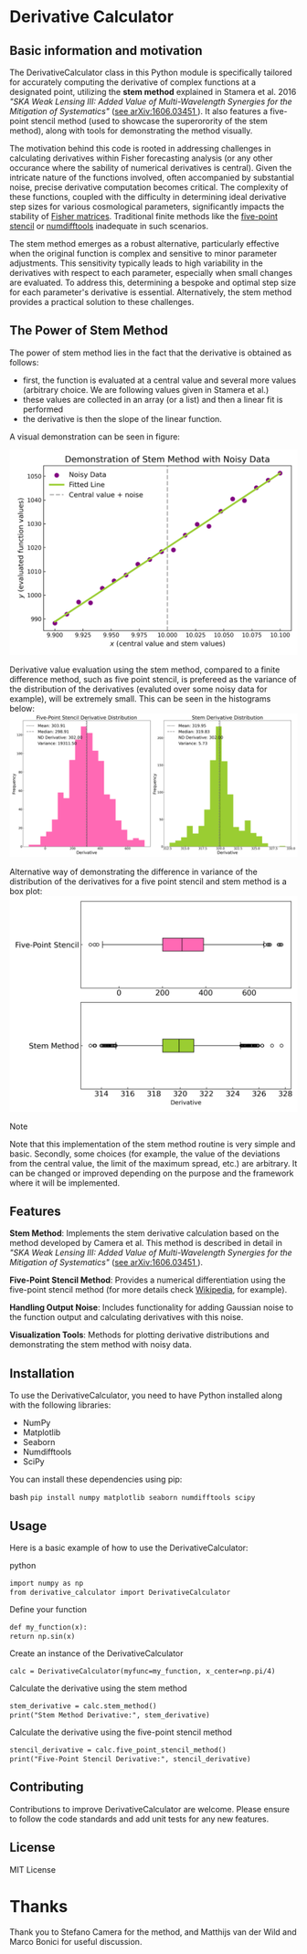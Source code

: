 # Derivative Calculator

## Basic information and motivation

The DerivativeCalculator class in this Python module is specifically tailored for accurately computing the derivative of complex functions at a designated point, utilizing the **stem method** explained in Stamera et al. 2016 *"SKA Weak Lensing III: Added Value of Multi-Wavelength Synergies for the Mitigation of Systematics"* ([see arXiv:1606.03451
](https://arxiv.org/abs/1606.03451)). It also features a five-point stencil method (used to showcase the superorority of the stem method), along with tools for demonstrating the method visually.

The motivation behind this code is rooted in addressing challenges in calculating derivatives within Fisher forecasting analysis (or any other occurance where the sability of numerical derivatives is central). Given the intricate nature of the functions involved, often accompanied by substantial noise, precise derivative computation becomes critical. The complexity of these functions, coupled with the difficulty in determining ideal derivative step sizes for various cosmological parameters, significantly impacts the stability of [Fisher matrices](https://en.wikipedia.org/wiki/Fisher_information). Traditional finite methods like the [five-point stencil](https://en.wikipedia.org/wiki/Five-point_stencil) or [numdifftools](https://numdifftools.readthedocs.io/en/master/) inadequate in such scenarios.

The stem method emerges as a robust alternative, particularly effective when the original function is complex and sensitive to minor parameter adjustments. This sensitivity typically leads to high variability in the derivatives with respect to each parameter, especially when small changes are evaluated. To address this, determining a bespoke and optimal step size for each parameter's derivative is essential. Alternatively, the stem method provides a practical solution to these challenges.

## The Power of Stem Method

The power of stem method lies in the fact that the derivative is obtained as follows:
 - first, the function is evaluated at a central value and several more values (arbitrary choice. We are following values given in Stamera et al.)
 - these values are collected in an array (or a list) and then a linear fit is performed
 - the derivative is then the slope of the linear function.


A visual demonstration can be seen in figure:

![A showcase of the idea behind the stem method: function is evaluated multiple times, each value (purple scatter) is plotted and then linearly fitted (green line). The derivative is then the slope of the linear function.](/plots/stem_demonstration.png)

Derivative value evaluation using the stem method, compared to a finite difference method, such as five point stencil, is prefereed as the variance of the distribution of the derivatives (evaluted over some noisy data for example), will be extremely small. This can be seen in the histograms below:
![A range of derivatives estimated with a five point stencil method (hot pink) and stem method (yellow green) for a cubic function with introduced noise and evaluated 1000 times. The spread in the stem method case is extremely small compared to the finite difference method. The small variance is preferrable when the stability of numerical derivatives is required, such as Fisher analyses and similar. Value of the derivative obtained using the numdifftools library is also displayed in the subplots.](/plots/derivation_comparison_hist.png)

Alternative way of demonstrating the difference in variance of the distribution of the derivatives for a five point stencil and stem method is a box plot:
![Box plots for five point stencil (top) and stem methods (bottom) for a cubic function with gaussian noise.](/plots/derivation_comparison_boxplot.png)

> [!NOTE]
> Note that this implementation of the stem method routine is very simple and basic. Secondly, some choices (for example, the value of the deviations from the central value, the limit of the maximum spread, etc.) are arbitrary. It can be changed or improved depending on the purpose and the framework where it will be implemented.

## Features

**Stem Method**: Implements the stem derivative calculation based on the method developed by Camera et al.
This method is described in detail in *"SKA Weak Lensing III: Added Value of Multi-Wavelength Synergies for the Mitigation of Systematics"* ([see arXiv:1606.03451
](https://arxiv.org/abs/1606.03451)).

**Five-Point Stencil Method**: Provides a numerical differentiation using the five-point stencil method (for more details check [Wikipedia](https://en.wikipedia.org/wiki/Five-point_stencil), for example).

**Handling Output Noise**: Includes functionality for adding Gaussian noise to the function output and calculating derivatives with this noise.

**Visualization Tools**: Methods for plotting derivative distributions and demonstrating the stem method with noisy data.

## Installation

To use the DerivativeCalculator, you need to have Python installed along with the following libraries:

- NumPy
- Matplotlib
- Seaborn
- Numdifftools
- SciPy

You can install these dependencies using pip:

bash
```pip install numpy matplotlib seaborn numdifftools scipy```

## Usage

Here is a basic example of how to use the DerivativeCalculator:

python
```
import numpy as np
from derivative_calculator import DerivativeCalculator
```

Define your function
```
def my_function(x):
return np.sin(x)
```

Create an instance of the DerivativeCalculator
```
calc = DerivativeCalculator(myfunc=my_function, x_center=np.pi/4)
```

Calculate the derivative using the stem method
```
stem_derivative = calc.stem_method()
print("Stem Method Derivative:", stem_derivative)
```

Calculate the derivative using the five-point stencil method
```
stencil_derivative = calc.five_point_stencil_method()
print("Five-Point Stencil Derivative:", stencil_derivative)
```

## Contributing

Contributions to improve DerivativeCalculator are welcome. Please ensure to follow the code standards and add unit tests for any new features.

## License

MIT License

# Thanks

Thank you to Stefano Camera for the method, and Matthijs van der Wild and Marco Bonici for useful discussion.
